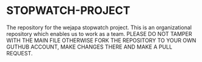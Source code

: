 # STOPWATCH-PROJECT
The repository for the wejapa stopwatch project.
This is an organizational repository which enables us to work as a team. 
PLEASE DO NOT TAMPER WITH THE MAIN FILE OTHERWISE FORK THE REPOSITORY TO YOUR OWN GUTHUB ACCOUNT, MAKE CHANGES THERE AND MAKE A PULL REQUEST.
